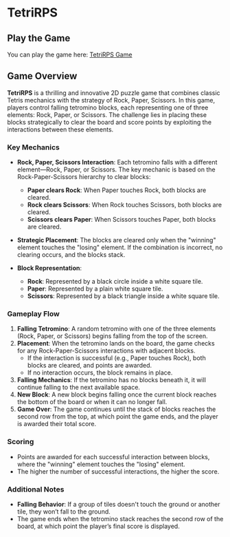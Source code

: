 # TetriRPS

## Play the Game

You can play the game here: [TetriRPS Game](https://swathirhande.github.io/TetriRPS/)

## Game Overview

**TetriRPS** is a thrilling and innovative 2D puzzle game that combines classic Tetris mechanics with the strategy of Rock, Paper, Scissors. In this game, players control falling tetromino blocks, each representing one of three elements: Rock, Paper, or Scissors. The challenge lies in placing these blocks strategically to clear the board and score points by exploiting the interactions between these elements.

### Key Mechanics

- **Rock, Paper, Scissors Interaction**: Each tetromino falls with a different element—Rock, Paper, or Scissors. The key mechanic is based on the Rock-Paper-Scissors hierarchy to clear blocks:
  - **Paper clears Rock**: When Paper touches Rock, both blocks are cleared.
  - **Rock clears Scissors**: When Rock touches Scissors, both blocks are cleared.
  - **Scissors clears Paper**: When Scissors touches Paper, both blocks are cleared.
- **Strategic Placement**: The blocks are cleared only when the "winning" element touches the "losing" element. If the combination is incorrect, no clearing occurs, and the blocks stack.
  
- **Block Representation**:
  - **Rock**: Represented by a black circle inside a white square tile.
  - **Paper**: Represented by a plain white square tile.
  - **Scissors**: Represented by a black triangle inside a white square tile.

### Gameplay Flow

1. **Falling Tetromino**: A random tetromino with one of the three elements (Rock, Paper, or Scissors) begins falling from the top of the screen.
2. **Placement**: When the tetromino lands on the board, the game checks for any Rock-Paper-Scissors interactions with adjacent blocks.
   - If the interaction is successful (e.g., Paper touches Rock), both blocks are cleared, and points are awarded.
   - If no interaction occurs, the block remains in place.
3. **Falling Mechanics**: If the tetromino has no blocks beneath it, it will continue falling to the next available space.
4. **New Block**: A new block begins falling once the current block reaches the bottom of the board or when it can no longer fall.
5. **Game Over**: The game continues until the stack of blocks reaches the second row from the top, at which point the game ends, and the player is awarded their total score.

### Scoring

- Points are awarded for each successful interaction between blocks, where the "winning" element touches the "losing" element.
- The higher the number of successful interactions, the higher the score.

### Additional Notes

- **Falling Behavior**: If a group of tiles doesn't touch the ground or another tile, they won’t fall to the ground.
- The game ends when the tetromino stack reaches the second row of the board, at which point the player’s final score is displayed.

